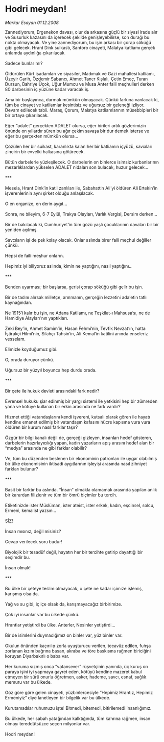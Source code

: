 # Hodri meydan!

*Markar Esayan 01.12.2008*

<div class="taraf_structure_2col_1zq">
<div class="margen_n">



 <p>Zannediyorum, Ergenekon davası, olur da arkasına güçlü bir siyasi irade alır ve Susurluk kazasını da içerecek şekilde genişleyebilirse, son durağı bu nokta olmayacak. Ve yine zannediyorum, bu işin arkası bir çorap söküğü gibi gelecek. Hrant Dink suikastı, Santoro cinayeti, Malatya katliamı gerçek anlamda aydınlığa çıkarılacak. <br/><br/>Sadece bunlar mı? <br/><br/>Öldürülen Kürt işadamları ve siyasiler, Madımak ve Gazi mahallesi katliamı, Üzeyir Garih, Özdemir Sabancı, Ahmet Taner Kışlalı, Çetin Emeç, Turan Dursun, Bahriye Üçok, Uğur Mumcu ve Musa Anter faili meçhulleri derken 80 darbesinin iç yüzüne kadar varacak iş. <br/><br/>Ama bir başlayınca, durmak mümkün olmayacak. Çünkü farkına varılacak ki, tüm bu cinayet ve katliamlar kesintisiz ve uğursuz bir geleneği izliyor. Devam edilecek tabii. Maraş, Çorum, Malatya katliamlarının müsebbipleri bir bir ortaya çıkarılacak. <br/><br/>Eğer “adalet” gerçekten ADALET olursa, eğer birileri artık gözlerimizin önünde on yıllardır süren bu ağır çekim savaşa bir dur demek isterse ve eğer bu gerçekten mümkün olursa... <br/><br/>Çözülen her bir suikast, karanlıkta kalan her bir katliamın içyüzü, savcıları zincirin bir evvelki halkasına götürecek. <br/><br/>Bütün darbelerle yüzleşilecek. O darbelerin on binlerce isimsiz kurbanlarının mezarlıklardan yükselen ADALET nidaları son bulacak, huzur gelecek... <br/><br/>*** <br/><br/>Mesela, Hrant Dink’in katil zanlıları ile, Sabahattin Ali’yi öldüren Ali Ertekin’in işverenlerinin aynı şirket olduğu anlaşılacak. <br/><br/>O en organize, en derin aygıt... <br/><br/>Sonra, ne bileyim, 6-7 Eylül, Trakya Olayları, Varlık Vergisi, Dersim derken... <br/><br/>Bir de bakılacak ki, Cumhuriyet’in tüm gözü yaşlı çocuklarının davaları bir bir yeniden açılmış. <br/><br/>Savcıların işi de pek kolay olacak. Onlar aslında birer faili meçhul değiller çünkü. <br/><br/>Hepsi de faili meşhur onların. <br/><br/>Hepimiz iyi biliyoruz aslında, kimin ne yaptığını, nasıl yaptığını... <br/><br/>*** <br/><br/>Benden uyarması; bir başlarsa, gerisi çorap söküğü gibi gelir bu işin. <br/><br/>Bir de tadını alırsak milletçe, arınmanın, gerçeğin lezzetini adaletin tatlı kaynağından. <br/><br/>Ne 1915’i kalır bu işin, ne Adana Katliamı, ne Teşkilat-ı Mahsusa’sı, ne de Hamidiye Alayları’nın yaptıkları. <br/><br/>Zeki Bey’in, Ahmet Samim’in, Hasan Fehmi’nin, Tevfik Nevzat’ın, hatta İştirakçi Hilmi’nin, Silahçı Tahsin’in, Ali Kemal’in katilini anında enseleriz vesselam. <br/><br/>Elimizle koyduğumuz gibi. <br/><br/>O, orada duruyor çünkü. <br/><br/>Uğursuz bir yüzyıl boyunca hep durdu orada. <br/><br/>*** <br/><br/>Bir çete ile hukuk devleti arasındaki fark nedir? <br/><br/>Evrensel hukuku şiar edinmiş bir yargı sistemi ile yetkisini hep bir zümreden yana ve kötüye kullanan bir erkin arasında ne fark vardır? <br/><br/>Hizmet ettiği vatandaşlarını kendi işvereni, kutsalı olarak gören ile hayatı kendine emanet edilmiş bir vatandaşın kafasını hücre kapısına vura vura öldüren bir kurum nasıl farklar taşır? <br/><br/>Özgür bir bilgi kanalı değil de, gerçeği gizleyen, insanları hedef gösteren, darbelerin hazırlayıcılığı yapan, kadın yazarların apış arasını hedef alan bir “medya” arasında ne gibi farklar olabilir? <br/><br/>Ve, tüm bu düzenden beslenen bir ekonominin patronları ile uygar olabilmiş bir ülke ekonomisinin iktisadi aygıtlarının işleyişi arasında nasıl zihniyet farkları bulunur? <br/><br/>*** <br/><br/>Basit bir farktır bu aslında. “İnsan” olmakla olamamak arasında yapılan anlık bir karardan filizlenir ve tüm bir ömrü biçimler bu tercih. <br/><br/>Etiketinizde ister Müslüman, ister ateist, ister erkek, kadın, eşcinsel, solcu, Ermeni, kemalist yazsın... <br/><br/>SİZ! <br/><br/>İnsan mısınız, değil misiniz? <br/><br/>Cevap verilecek soru budur! <br/><br/>Biyolojik bir tesadüf değil, hayatın her bir tercihte getirip dayattığı bir seçimdir bu. <br/><br/>İnsan olmak! <br/><br/>*** <br/><br/>Bu ülke bir çeteye teslim olmayacak, o çete ne kadar içimize işlemiş, karışmış olsa da. <br/><br/>Yağ ve su gibi, iç içe olsak da, karışmayacağız birbirimize. <br/><br/>Çok iyi insanlar var bu ülkede çünkü. <br/><br/>Hrantlar yetiştirdi bu ülke. Anterler, Nesinler yetiştirdi... <br/><br/>Bir de isimlerini duymadığımız on binler var, yüz binler var. <br/><br/>Okulun önünden kaçırılıp zorla uyuşturucu verilen, tecavüz edilen, fuhşa zorlanan kızını bağrına basan, akraba ve töre baskısına rağmen biriciğini koruyan Diyarbakırlı o baba var. <br/><br/>Her kuruma sızmış onca “vatansever” rüşvetçinin yanında, üç kuruş on paraya işini iyi yapmaya gayret eden, kötüyü kendine mazeret kabul etmeyen bir sürü onurlu öğretmen, asker, hademe, savcı, esnaf, sağlık memuru var bu ülkede. <br/><br/>Göz göre göre gelen cinayeti, yüzbinlercesiyle “Hepimiz Hrantız, Hepimiz Ermeniyiz” diye lanetleyen bir bilgelik var bu ülkede. <br/><br/>Kurutamadılar ruhumuzu işte! Bitmedi, bitemedi, bitirilemedi insanlığımız. <br/><br/>Bu ülkede, her sabah yatağından kalktığında, tüm kahrına rağmen, insan olmayı tereddütsüzce seçen milyonlar var. <br/><br/>Hodri meydan! </p>

<br/>


<div id="taraf_not">
</div>

</div>


</div>
